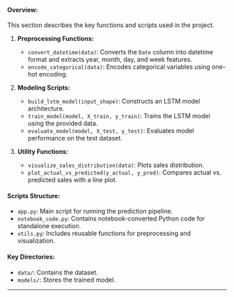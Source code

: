 #### Overview:

This section describes the key functions and scripts used in the project.

1. **Preprocessing Functions:**

   - `convert_datetime(data)`: Converts the `Date` column into datetime format and extracts year, month, day, and week features.
   - `encode_categorical(data)`: Encodes categorical variables using one-hot encoding.

2. **Modeling Scripts:**

   - `build_lstm_model(input_shape)`: Constructs an LSTM model architecture.
   - `train_model(model, X_train, y_train)`: Trains the LSTM model using the provided data.
   - `evaluate_model(model, X_test, y_test)`: Evaluates model performance on the test dataset.

3. **Utility Functions:**
   - `visualize_sales_distribution(data)`: Plots sales distribution.
   - `plot_actual_vs_predicted(y_actual, y_pred)`: Compares actual vs. predicted sales with a line plot.

#### Scripts Structure:

- `app.py`: Main script for running the prediction pipeline.
- `notebook_code.py`: Contains notebook-converted Python code for standalone execution.
- `utils.py`: Includes reusable functions for preprocessing and visualization.

#### Key Directories:

- `data/`: Contains the dataset.
- `models/`: Stores the trained model.

---
